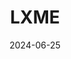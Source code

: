---  
layout: startup_page  
title: "LXME"  
id: "lxme.in"  
permalink: "/lxmelxme.in06252024/"  
website: "https://lxme.in/"  
funding_round: "Seed"  
funding_amount: "$1.2M"  
investors: "Kalaari Capital, Yash Kela of Founders Collective Fund, Amaya Ventures, the family office of Amit Khanna, Capri Holdings, Aditi Kothari of DSP, Adiko Holdings"  
about: "LXME is a fintech platform designed to empower Indian women with better financial decision-making. It offers products like mutual funds, loans, and financial education, fostering a supportive community of over 400,000 women. LXME aims to reduce financial gender disparity and improve the financial well-being of women in India."  
markets: "Fintech, Advice, Communities, Impact Investing, Lending"  
hq: "Mumbai, Maharashtra, India"  
founded_year: "2020"  
linkedin: "https://www.linkedin.com/company/lxme/"  
twitter: "https://twitter.com/lxmeofficial"  
instagram: ""  
facebook: "https://www.facebook.com/LXMEofficial/"  
crunchbase: "https://www.crunchbase.com/organization/lxme"  
pitchbook: ""  

date_display: "25-Jun-2024"  
date: "2024-06-25"

# SEO Optimization  
meta_title: "LXME - Seed Funding ($1.2M)"  
meta_description: "LXME, LXME is a fintech platform designed to empower Indian women with better financial decision-making. It offers products like mutual funds, loans, and fi..."  
meta_keywords: "LXME, Fintech, Advice, Communities, Impact Investing, Lending, Seed funding"  
canonical_url: "https://startup.projectstartups.com/lxmelxme.in06252024/"  
---